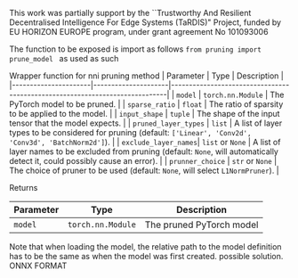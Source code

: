 This work was partially support by the ``Trustworthy And Resilient Decentralised Intelligence For Edge Systems (TaRDIS)" Project, funded by EU HORIZON EUROPE program, under grant agreement No 101093006


The function to be exposed is import as follows
`from pruning import prune_model `
as used as such

Wrapper function for nni pruning method
| Parameter            | Type                | Description                                                                 |
|----------------------|---------------------|-----------------------------------------------------------------------------|
| `model`              | `torch.nn.Module`   | The PyTorch model to be pruned.                                             |
| `sparse_ratio`       | `float`             | The ratio of sparsity to be applied to the model.                           |
| `input_shape`        | `tuple`             | The shape of the input tensor that the model expects.                       |
| `pruned_layer_types` | `list`              | A list of layer types to be considered for pruning (default: `['Linear', 'Conv2d', 'Conv3d', 'BatchNorm2d']`). |
| `exclude_layer_names`| `list` or `None`    | A list of layer names to be excluded from pruning (default: `None`, will automatically detect it, could possibly cause an error). |
| `prunner_choice`     | `str` or `None`     | The choice of pruner to be used (default: `None`, will select `L1NormPruner`).                                |



Returns 

| Parameter            | Type                | Description                                                                 |
|----------------------|---------------------|-----------------------------------------------------------------------------|
| `model`              | `torch.nn.Module`   | The pruned PyTorch model                                         |



Note that when loading the model, the relative path to the model definition has to be the same as when the model was first created.
possible solution.
ONNX FORMAT
